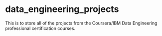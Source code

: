 # data_engineering_projects

This is to store all of the projects from the Coursera/IBM Data Engineering professional certification courses.
